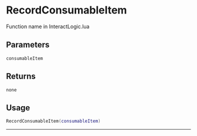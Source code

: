 # RecordConsumableItem
Function name in InteractLogic.lua
## Parameters
`consumableItem`
## Returns
`none`
## Usage
```lua
RecordConsumableItem(consumableItem)
```
---
